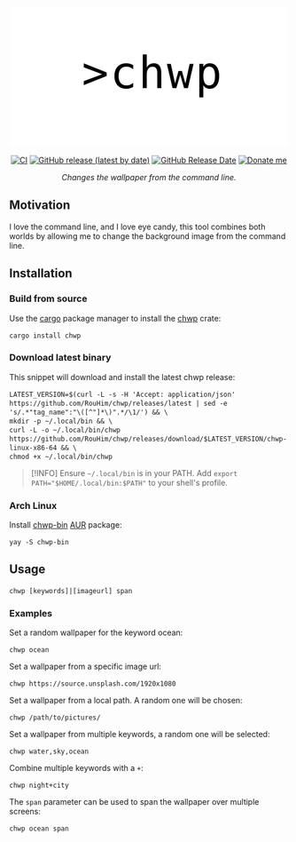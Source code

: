 <p align="center">
  <img src="https://raw.githubusercontent.com/RouHim/chwp/main/banner.svg" width="500">
</p>

<p align="center">
    <a href="https://github.com/RouHim/chwp/actions/workflows/pipe.yaml"><img src="https://github.com/RouHim/chwp/actions/workflows/pipe.yaml/badge.svg" alt="CI"></a>
    <a href="https://github.com/RouHim/chwp/releases"><img alt="GitHub release (latest by date)" src="https://img.shields.io/github/v/release/rouhim/chwp?label=version"></a>
    <a href="https://github.com/RouHim/chwp/releases"><img alt="GitHub Release Date" src="https://img.shields.io/github/release-date/RouHim/chwp"></a>
<a href="https://buymeacoffee.com/rouhim"><img alt="Donate me" src="https://img.shields.io/badge/-buy_me_a%C2%A0coffee-gray?logo=buy-me-a-coffee"></a>
</p>

<p align="center">
    <i>Changes the wallpaper from the command line.</i>
</p>

## Motivation

I love the command line, and I love eye candy, this tool combines both worlds by allowing me to change the background
image from the command line.

## Installation

### Build from source

Use the [cargo](https://doc.rust-lang.org/cargo/getting-started/installation.html) package manager to install
the [chwp](https://crates.io/crates/chwp) crate:

```shell
cargo install chwp
```

### Download latest binary

This snippet will download and install the latest chwp release:

```shell
LATEST_VERSION=$(curl -L -s -H 'Accept: application/json' https://github.com/RouHim/chwp/releases/latest | sed -e 's/.*"tag_name":"\([^"]*\)".*/\1/') && \
mkdir -p ~/.local/bin && \
curl -L -o ~/.local/bin/chwp https://github.com/RouHim/chwp/releases/download/$LATEST_VERSION/chwp-linux-x86-64 && \
chmod +x ~/.local/bin/chwp
```

> [!INFO]
> Ensure `~/.local/bin` is in your PATH. Add `export PATH="$HOME/.local/bin:$PATH"` to your shell's profile.

### Arch Linux

Install [chwp-bin](https://aur.archlinux.org/packages/chwp-bin) [AUR](https://aur.archlinux.org/) package:

```shell
yay -S chwp-bin
```

## Usage

```shell
chwp [keywords]|[imageurl] span
```

### Examples

Set a random wallpaper for the keyword ocean:

```shell
chwp ocean
```

Set a wallpaper from a specific image url:

```shell
chwp https://source.unsplash.com/1920x1080
```

Set a wallpaper from a local path.
A random one will be chosen:

```shell
chwp /path/to/pictures/
```

Set a wallpaper from multiple keywords, a random one will be selected:

```shell
chwp water,sky,ocean
```

Combine multiple keywords with a `+`:

```shell
chwp night+city
```

The `span` parameter can be used to span the wallpaper over multiple screens:

```shell
chwp ocean span
```
